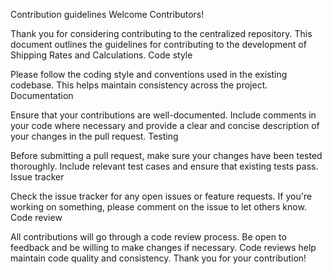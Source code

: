 Contribution guidelines
Welcome Contributors!

Thank you for considering contributing to the centralized repository. This document outlines the guidelines for contributing to the development of Shipping Rates and Calculations.
Code style

Please follow the coding style and conventions used in the existing codebase. This helps maintain consistency across the project.
Documentation

Ensure that your contributions are well-documented. Include comments in your code where necessary and provide a clear and concise description of your changes in the pull request.
Testing

Before submitting a pull request, make sure your changes have been tested thoroughly. Include relevant test cases and ensure that existing tests pass.
Issue tracker

Check the issue tracker for any open issues or feature requests. If you're working on something, please comment on the issue to let others know.
Code review

All contributions will go through a code review process. Be open to feedback and be willing to make changes if necessary. Code reviews help maintain code quality and consistency.
Thank you for your contribution!
